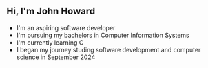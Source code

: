 ## Hi, I'm John Howard

- I'm an aspiring software developer
- I'm pursuing my bachelors in Computer Information Systems
- I'm currently learning C
- I began my journey studing software development and computer science in September 2024


<!--
**JohnHoward2500/JohnHoward2500** is a ✨ _special_ ✨ repository because its `README.md` (this file) appears on your GitHub profile.

Here are some ideas to get you started:

- 🔭 I’m currently working on ...
- 🌱 I’m currently learning ...
- 👯 I’m looking to collaborate on ...
- 🤔 I’m looking for help with ...
- 💬 Ask me about ...
- 📫 How to reach me: ...
- 😄 Pronouns: ...
- ⚡ Fun fact: ...
-->

